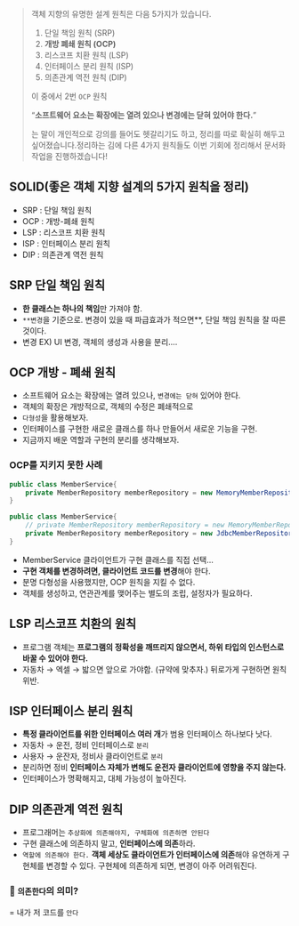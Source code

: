 > 객체 지향의 유명한 설계 원칙은 다음 5가지가 있습니다.
> 
> 1. 단일 책임 원칙 (SRP)
> 2. **개방 폐쇄 원칙 (OCP)**
> 3. 리스코프 치환 원칙 (LSP)
> 4. 인터페이스 분리 원칙 (ISP)
> 5. 의존관계 역전 원칙 (DIP)
> 
> 이 중에서 2번 `OCP` 원칙
> 
> “**소프트웨어 요소는 확장에는 열려 있으나 변경에는 닫혀 있어야 한다.**”
> 
> 는 말이 개인적으로 강의를 들어도 헷갈리기도 하고, 정리를 따로 확실히 해두고 싶어졌습니다.정리하는 김에 다른 4가지 원칙들도 이번 기회에 정리해서 문서화작업을 진행하겠습니다!
> 

## SOLID(좋은 객체 지향 설계의 5가지 원칙을 정리)

- SRP : 단일 책임 원칙
- OCP : 개방-폐쇄 원칙
- LSP : 리스코프 치환 원칙
- ISP : 인터페이스 분리 원칙
- DIP : 의존관계 역전 원칙

## SRP 단일 책임 원칙

- **한 클래스는 하나의 책임**만 가져야 함.
- `**변경`을 기준으로. 변경이 있을 때 파급효과가 적으면**, 단일 책임 원칙을 잘 따른 것이다.
- 변경 EX) UI 변경, 객체의 생성과 사용을 분리….

## OCP 개방 - 폐쇄 원칙

- 소프트웨어 요소는 확장에는 열려 있으나, `변경에는 닫혀` 있어야 한다.
- 객체의 확장은 개방적으로, 객체의 수정은 폐쇄적으로
- `다형성`을 활용해보자.
- 인터페이스를 구현한 새로운 클래스를 하나 만들어서 새로운 기능을 구현.
- 지금까지 배운 역할과 구현의 분리를 생각해보자.

### OCP를 지키지 못한 사례

```java
public class MemberService{
	private MemberRepository memberRepository = new MemoryMemberRepository();
}
```

```java
public class MemberService{
	// private MemberRepository memberRepository = new MemoryMemberRepository();
	private MemberRepository memberRepository = new JdbcMemberRepository();
}
```

- MemberService 클라이언트가 구현 클래스를 직접 선택…
- **구현 객체를 변경하려면, 클라이언트 코드를 변경**해야 한다.
- 분명 다형성을 사용했지만, OCP 원칙을 지킬 수 없다.
- 객체를 생성하고, 연관관계를 맺어주는 별도의 조립, 설정자가 필요하다.

## LSP 리스코프 치환의 원칙

- 프로그램 객체는 **프로그램의 정확성을 깨뜨리지 않으면서, 하위 타입의 인스턴스로 바꿀 수 있어야 한다.**
- 자동차 → 엑셀 → 밟으면 앞으로 가야함. (규약에 맞추자.) 뒤로가게 구현하면 원칙 위반.

## ISP 인터페이스 분리 원칙

- **특정 클라이언트를 위한 인터페이스 여러 개**가 범용 인터페이스 하나보다 낫다.
- 자동차 → 운전, 정비 인터페이스로 `분리`
- 사용자 → 운잔자, 정비사 클라이언트로 `분리`
- 분리하면 정비 **인터페이스 자체가 변해도 운전자 클라이언트에 영향을 주지 않는다.**
- 인터페이스가 명확해지고, 대체 가능성이 높아진다.

## DIP 의존관계 역전 원칙

- 프로그래머는 `추상화에 의존해야지, 구체화에 의존하면 안된다`
- 구현 클래스에 의존하지 말고, **인터페이스에 의존**하라.
- `역할에 의존해야 한다.` **객체 세상도 클라이언트가 인터페이스에 의존**해야 유연하게 구현체를 변경할 수 있다. 구현체에 의존하게 되면, 변경이 아주 어려워진다.

### 🤔 `의존한다`의 의미?

= 내가 저 코드를 `안다`
